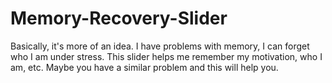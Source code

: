 # Memory-Recovery-Slider
Basically, it's more of an idea. I have problems with memory, I can forget who I am under stress. This slider helps me remember my motivation, who I am, etc. Maybe you have a similar problem and this will help you.
